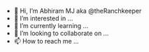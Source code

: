 - 👋 Hi, I’m Abhiram MJ aka @theRanchkeeper 
- 👀 I’m interested in ...
- 🌱 I’m currently learning ...
- 💞️ I’m looking to collaborate on ...
- 📫 How to reach me ...

<!---
theRanchkeeper/theRanchkeeper is a ✨ special ✨ repository because its `README.md` (this file) appears on your GitHub profile.
You can click the Preview link to take a look at your changes.
--->
